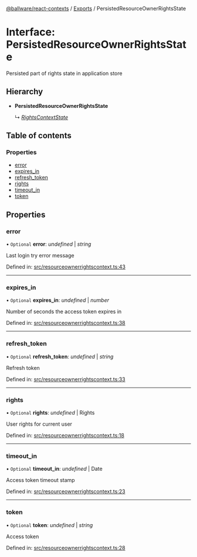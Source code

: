 [@ballware/react-contexts](../README.md) / [Exports](../modules.md) / PersistedResourceOwnerRightsState

# Interface: PersistedResourceOwnerRightsState

Persisted part of rights state in application store

## Hierarchy

* **PersistedResourceOwnerRightsState**

  ↳ [*RightsContextState*](rightscontextstate.md)

## Table of contents

### Properties

- [error](persistedresourceownerrightsstate.md#error)
- [expires\_in](persistedresourceownerrightsstate.md#expires_in)
- [refresh\_token](persistedresourceownerrightsstate.md#refresh_token)
- [rights](persistedresourceownerrightsstate.md#rights)
- [timeout\_in](persistedresourceownerrightsstate.md#timeout_in)
- [token](persistedresourceownerrightsstate.md#token)

## Properties

### error

• `Optional` **error**: *undefined* \| *string*

Last login try error message

Defined in: [src/resourceownerrightscontext.ts:43](https://github.com/frankball/ballware-react-contexts/blob/bbedef5/src/resourceownerrightscontext.ts#L43)

___

### expires\_in

• `Optional` **expires\_in**: *undefined* \| *number*

Number of seconds the access token expires in

Defined in: [src/resourceownerrightscontext.ts:38](https://github.com/frankball/ballware-react-contexts/blob/bbedef5/src/resourceownerrightscontext.ts#L38)

___

### refresh\_token

• `Optional` **refresh\_token**: *undefined* \| *string*

Refresh token

Defined in: [src/resourceownerrightscontext.ts:33](https://github.com/frankball/ballware-react-contexts/blob/bbedef5/src/resourceownerrightscontext.ts#L33)

___

### rights

• `Optional` **rights**: *undefined* \| Rights

User rights for current user

Defined in: [src/resourceownerrightscontext.ts:18](https://github.com/frankball/ballware-react-contexts/blob/bbedef5/src/resourceownerrightscontext.ts#L18)

___

### timeout\_in

• `Optional` **timeout\_in**: *undefined* \| Date

Access token timeout stamp

Defined in: [src/resourceownerrightscontext.ts:23](https://github.com/frankball/ballware-react-contexts/blob/bbedef5/src/resourceownerrightscontext.ts#L23)

___

### token

• `Optional` **token**: *undefined* \| *string*

Access token

Defined in: [src/resourceownerrightscontext.ts:28](https://github.com/frankball/ballware-react-contexts/blob/bbedef5/src/resourceownerrightscontext.ts#L28)
